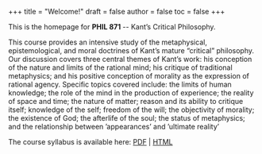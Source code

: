 +++
title = "Welcome!"
draft = false
author = false
toc = false
+++

This is the homepage for **PHIL 871** -- Kant&rsquo;s Critical Philosophy.

This course provides an intensive study of the metaphysical, epistemological,
and moral doctrines of Kant&rsquo;s mature &ldquo;critical&rdquo; philosophy. Our discussion
covers three central themes of Kant&rsquo;s work: his conception of the nature and
limits of the rational mind; his critique of traditional metaphysics; and his
positive conception of morality as the expression of rational agency. Specific
topics covered include: the limits of human knowledge; the role of the mind in
the production of experience; the reality of space and time; the nature of
matter; reason and its ability to critique itself; knowledge of the self;
freedom of the will; the objectivity of morality; the existence of God; the
afterlife of the soul; the status of metaphysics; and the relationship between
&rsquo;appearances&rsquo; and &rsquo;ultimate reality&rsquo;

The course syllabus is available here: [PDF](/materials/phil871-syllabus.pdf) | [HTML](/materials/phil871-syllabus.html)
